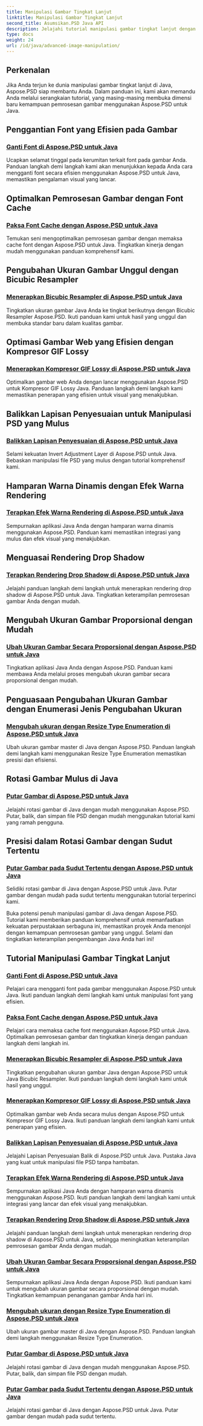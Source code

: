 ```yaml
---
title: Manipulasi Gambar Tingkat Lanjut
linktitle: Manipulasi Gambar Tingkat Lanjut
second_title: Asumsikan.PSD Java API
description: Jelajahi tutorial manipulasi gambar tingkat lanjut dengan Aspose.PSD untuk Java. Pelajari penggantian font yang efisien, paksakan cache font, terapkan resampler bikubik, dan banyak lagi.
type: docs
weight: 24
url: /id/java/advanced-image-manipulation/
---
```


## Perkenalan

Jika Anda terjun ke dunia manipulasi gambar tingkat lanjut di Java, Aspose.PSD siap membantu Anda. Dalam panduan ini, kami akan memandu Anda melalui serangkaian tutorial, yang masing-masing membuka dimensi baru kemampuan pemrosesan gambar menggunakan Aspose.PSD untuk Java.

## Penggantian Font yang Efisien pada Gambar
### [Ganti Font di Aspose.PSD untuk Java](./replace-fonts/)
Ucapkan selamat tinggal pada kerumitan terkait font pada gambar Anda. Panduan langkah demi langkah kami akan menunjukkan kepada Anda cara mengganti font secara efisien menggunakan Aspose.PSD untuk Java, memastikan pengalaman visual yang lancar.

## Optimalkan Pemrosesan Gambar dengan Font Cache
### [Paksa Font Cache dengan Aspose.PSD untuk Java](./force-font-cache/)
Temukan seni mengoptimalkan pemrosesan gambar dengan memaksa cache font dengan Aspose.PSD untuk Java. Tingkatkan kinerja dengan mudah menggunakan panduan komprehensif kami.

## Pengubahan Ukuran Gambar Unggul dengan Bicubic Resampler
### [Menerapkan Bicubic Resampler di Aspose.PSD untuk Java](./implement-bicubic-resampler/)
Tingkatkan ukuran gambar Java Anda ke tingkat berikutnya dengan Bicubic Resampler Aspose.PSD. Ikuti panduan kami untuk hasil yang unggul dan membuka standar baru dalam kualitas gambar.

## Optimasi Gambar Web yang Efisien dengan Kompresor GIF Lossy
### [Menerapkan Kompresor GIF Lossy di Aspose.PSD untuk Java](./implement-lossy-gif-compressor/)
Optimalkan gambar web Anda dengan lancar menggunakan Aspose.PSD untuk Kompresor GIF Lossy Java. Panduan langkah demi langkah kami memastikan penerapan yang efisien untuk visual yang menakjubkan.

## Balikkan Lapisan Penyesuaian untuk Manipulasi PSD yang Mulus
### [Balikkan Lapisan Penyesuaian di Aspose.PSD untuk Java](./invert-adjustment-layer/)
Selami kekuatan Invert Adjustment Layer di Aspose.PSD untuk Java. Bebaskan manipulasi file PSD yang mulus dengan tutorial komprehensif kami.

## Hamparan Warna Dinamis dengan Efek Warna Rendering
### [Terapkan Efek Warna Rendering di Aspose.PSD untuk Java](./rendering-color-effect/)
Sempurnakan aplikasi Java Anda dengan hamparan warna dinamis menggunakan Aspose.PSD. Panduan kami memastikan integrasi yang mulus dan efek visual yang menakjubkan.

## Menguasai Rendering Drop Shadow
### [Terapkan Rendering Drop Shadow di Aspose.PSD untuk Java](./rendering-drop-shadow/)
Jelajahi panduan langkah demi langkah untuk menerapkan rendering drop shadow di Aspose.PSD untuk Java. Tingkatkan keterampilan pemrosesan gambar Anda dengan mudah.

## Mengubah Ukuran Gambar Proporsional dengan Mudah
### [Ubah Ukuran Gambar Secara Proporsional dengan Aspose.PSD untuk Java](./resize-image-proportionally/)
Tingkatkan aplikasi Java Anda dengan Aspose.PSD. Panduan kami membawa Anda melalui proses mengubah ukuran gambar secara proporsional dengan mudah.

## Penguasaan Pengubahan Ukuran Gambar dengan Enumerasi Jenis Pengubahan Ukuran
### [Mengubah ukuran dengan Resize Type Enumeration di Aspose.PSD untuk Java](./resizing-with-resize-type-enumeration/)
Ubah ukuran gambar master di Java dengan Aspose.PSD. Panduan langkah demi langkah kami menggunakan Resize Type Enumeration memastikan presisi dan efisiensi.

## Rotasi Gambar Mulus di Java
### [Putar Gambar di Aspose.PSD untuk Java](./rotate-image/)
Jelajahi rotasi gambar di Java dengan mudah menggunakan Aspose.PSD. Putar, balik, dan simpan file PSD dengan mudah menggunakan tutorial kami yang ramah pengguna.

## Presisi dalam Rotasi Gambar dengan Sudut Tertentu
### [Putar Gambar pada Sudut Tertentu dengan Aspose.PSD untuk Java](./rotate-image-specific-angle/)
Selidiki rotasi gambar di Java dengan Aspose.PSD untuk Java. Putar gambar dengan mudah pada sudut tertentu menggunakan tutorial terperinci kami.

Buka potensi penuh manipulasi gambar di Java dengan Aspose.PSD. Tutorial kami memberikan panduan komprehensif untuk memanfaatkan kekuatan perpustakaan serbaguna ini, memastikan proyek Anda menonjol dengan kemampuan pemrosesan gambar yang unggul. Selami dan tingkatkan keterampilan pengembangan Java Anda hari ini!
## Tutorial Manipulasi Gambar Tingkat Lanjut
### [Ganti Font di Aspose.PSD untuk Java](./replace-fonts/)
Pelajari cara mengganti font pada gambar menggunakan Aspose.PSD untuk Java. Ikuti panduan langkah demi langkah kami untuk manipulasi font yang efisien.
### [Paksa Font Cache dengan Aspose.PSD untuk Java](./force-font-cache/)
Pelajari cara memaksa cache font menggunakan Aspose.PSD untuk Java. Optimalkan pemrosesan gambar dan tingkatkan kinerja dengan panduan langkah demi langkah ini.
### [Menerapkan Bicubic Resampler di Aspose.PSD untuk Java](./implement-bicubic-resampler/)
Tingkatkan pengubahan ukuran gambar Java dengan Aspose.PSD untuk Java Bicubic Resampler. Ikuti panduan langkah demi langkah kami untuk hasil yang unggul.
### [Menerapkan Kompresor GIF Lossy di Aspose.PSD untuk Java](./implement-lossy-gif-compressor/)
Optimalkan gambar web Anda secara mulus dengan Aspose.PSD untuk Kompresor GIF Lossy Java. Ikuti panduan langkah demi langkah kami untuk penerapan yang efisien. 
### [Balikkan Lapisan Penyesuaian di Aspose.PSD untuk Java](./invert-adjustment-layer/)
Jelajahi Lapisan Penyesuaian Balik di Aspose.PSD untuk Java. Pustaka Java yang kuat untuk manipulasi file PSD tanpa hambatan.
### [Terapkan Efek Warna Rendering di Aspose.PSD untuk Java](./rendering-color-effect/)
Sempurnakan aplikasi Java Anda dengan hamparan warna dinamis menggunakan Aspose.PSD. Ikuti panduan langkah demi langkah kami untuk integrasi yang lancar dan efek visual yang menakjubkan.
### [Terapkan Rendering Drop Shadow di Aspose.PSD untuk Java](./rendering-drop-shadow/)
Jelajahi panduan langkah demi langkah untuk menerapkan rendering drop shadow di Aspose.PSD untuk Java, sehingga meningkatkan keterampilan pemrosesan gambar Anda dengan mudah.
### [Ubah Ukuran Gambar Secara Proporsional dengan Aspose.PSD untuk Java](./resize-image-proportionally/)
Sempurnakan aplikasi Java Anda dengan Aspose.PSD. Ikuti panduan kami untuk mengubah ukuran gambar secara proporsional dengan mudah. Tingkatkan kemampuan penanganan gambar Anda hari ini.
### [Mengubah ukuran dengan Resize Type Enumeration di Aspose.PSD untuk Java](./resizing-with-resize-type-enumeration/)
Ubah ukuran gambar master di Java dengan Aspose.PSD. Panduan langkah demi langkah menggunakan Resize Type Enumeration. 
### [Putar Gambar di Aspose.PSD untuk Java](./rotate-image/)
Jelajahi rotasi gambar di Java dengan mudah menggunakan Aspose.PSD. Putar, balik, dan simpan file PSD dengan mudah.
### [Putar Gambar pada Sudut Tertentu dengan Aspose.PSD untuk Java](./rotate-image-specific-angle/)
Jelajahi rotasi gambar di Java dengan Aspose.PSD untuk Java. Putar gambar dengan mudah pada sudut tertentu.